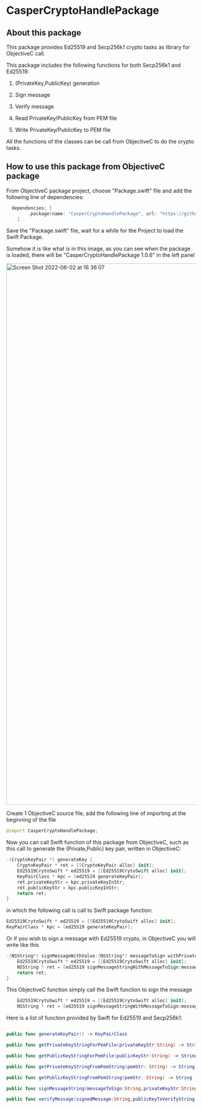 # CasperCryptoHandlePackage

## About this package

This package provides Ed25519 and Secp256k1 crypto tasks as library for ObjectiveC call.

This package includes the following functions for both Secp256k1 and Ed25519:

1. (PrivateKey,PublicKey) generation

2. Sign message

3. Verify message

4. Read PrivateKey/PublicKey from PEM file

5. Write PrivateKey/PublicKey to PEM file

All the functions of the classes can be call from ObjectiveC to do the crypto tasks.

## How to use this package from ObjectiveC package

From ObjectiveC package project, choose "Package.swift" file and add the following line of dependencies:

```Swift
  dependencies: [
        .package(name: "CasperCryptoHandlePackage", url: "https://github.com/hienbui9999/CasperCryptoHandlePackage.git", from: "1.0.6"),
    ]
```
Save the "Package.swift" file, wait for a while for the Project to load the Swift Package.

Somehow it is like what is in this image, as you can see when the package is loaded, there will be "CasperCryptoHandlePackage 1.0.6" in the left panel 

<img width="1440" alt="Screen Shot 2022-06-02 at 16 36 07" src="https://user-images.githubusercontent.com/94465107/171602199-581e5808-61c0-4152-8a79-39767de28554.png">


Create 1 ObjectiveC source file, add the following line of importing at the beginning of the file

```Swift
@import CasperCryptoHandlePackage;
```
Now you can call Swift function of this package from ObjectiveC, such as this call to generate the (Private,Public) key pair, written in ObjectiveC:

```Swift
-(CryptoKeyPair *) generateKey {
    CryptoKeyPair * ret = [[CryptoKeyPair alloc] init];
    Ed25519CrytoSwift * ed25519 = [[Ed25519CrytoSwift alloc] init];
    KeyPairClass * kpc = [ed25519 generateKeyPair];
    ret.privateKeyStr = kpc.privateKeyInStr;
    ret.publicKeyStr = kpc.publicKeyInStr;
    return ret;
}
```
in which the following call is call to Swift package function:

```Swift
Ed25519CrytoSwift * ed25519 = [[Ed25519CrytoSwift alloc] init];
KeyPairClass * kpc = [ed25519 generateKeyPair];
```

Or if you wish to sign a message with Ed25519 crypto, in ObjectiveC you will write like this

```Swift
-(NSString*) signMessageWithValue:(NSString*) messageToSign withPrivateKey:(NSString*) privateKeyStr {
    Ed25519CrytoSwift * ed25519 = [[Ed25519CrytoSwift alloc] init];
    NSString * ret = [ed25519 signMessageStringWithMessageToSign:messageToSign privateKeyStr:privateKeyStr];
    return ret;
}
```
This ObjectiveC function simply call the Swift function to sign the message

```Swift
    Ed25519CrytoSwift * ed25519 = [[Ed25519CrytoSwift alloc] init];
    NSString * ret = [ed25519 signMessageStringWithMessageToSign:messageToSign privateKeyStr:privateKeyStr];
```

Here is a list of function provided by Swift for Ed25519 and Secp256k1:
```Swift

public func generateKeyPair() -> KeyPairClass

public func getPrivateKeyStringForPemFile(privateKeyStr:String) -> String 

public func getPublicKeyStringForPemFile(publicKeyStr:String) -> String

public func getPrivateKeyStringFromPemString(pemStr: String) -> String

public func getPublicKeyStringFromPemString(pemStr: String) -> String 

public func signMessageString(messageToSign:String,privateKeyStr:String) -> String 

public func verifyMessage(signedMessage:String,publicKeyToVerifyString:String,originalMessage:String)-> Bool

```
